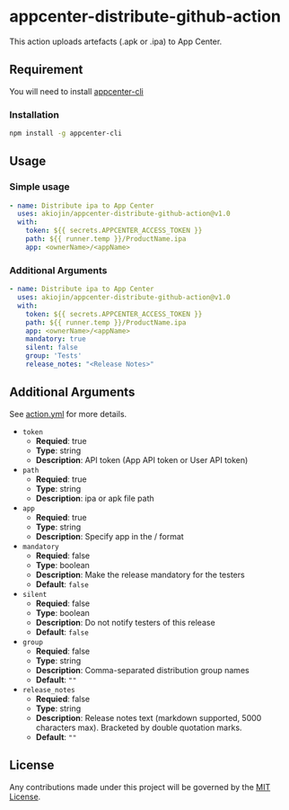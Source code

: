 # appcenter-distribute-github-action
This action uploads artefacts (.apk or .ipa) to App Center.

## Requirement
You will need to install [appcenter-cli][0]

### Installation
```sh
npm install -g appcenter-cli
```


## Usage

### Simple usage
```yml
- name: Distribute ipa to App Center
  uses: akiojin/appcenter-distribute-github-action@v1.0
  with:
    token: ${{ secrets.APPCENTER_ACCESS_TOKEN }}
    path: ${{ runner.temp }}/ProductName.ipa
    app: <ownerName>/<appName>
```

### Additional Arguments
```yml
- name: Distribute ipa to App Center
  uses: akiojin/appcenter-distribute-github-action@v1.0
  with:
    token: ${{ secrets.APPCENTER_ACCESS_TOKEN }}
    path: ${{ runner.temp }}/ProductName.ipa
    app: <ownerName>/<appName>
    mandatory: true
    silent: false
    group: 'Tests'
    release_notes: "<Release Notes>"
```

## Additional Arguments
See [action.yml][1] for more details.

- `token`
  - **Requied**: true
  - **Type**: string
  - **Description**: API token (App API token or User API token)
- `path`
  - **Requied**: true
  - **Type**: string
  - **Description**: ipa or apk file path
- `app`
  - **Requied**: true
  - **Type**: string
  - **Description**: Specify app in the <ownerName>/<appName> format
- `mandatory`
  - **Requied**: false
  - **Type**: boolean
  - **Description**: Make the release mandatory for the testers
  - **Default**: `false`
- `silent`
  - **Requied**: false
  - **Type**: boolean
  - **Description**: Do not notify testers of this release
  - **Default**: `false`
- `group`
  - **Requied**: false
  - **Type**: string
  - **Description**: Comma-separated distribution group names
  - **Default**: `""`
- `release_notes`
  - **Requied**: false
  - **Type**: string
  - **Description**: Release notes text (markdown supported, 5000 characters max). Bracketed by double quotation marks. 
  - **Default**: `""`

## License
Any contributions made under this project will be governed by the [MIT License][2].

[0]: https://github.com/microsoft/appcenter-cli
[1]: https://github.com/akiojin/appcenter-distribute-github-action/blob/main/action.yml
[2]: https://github.com/akiojin/appcenter-distribute-github-action/blob/main/LICENSE